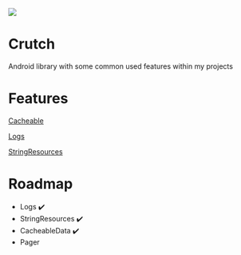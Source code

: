 [![](https://jitpack.io/v/Alival-IT/Crutch.svg)](https://jitpack.io/#Alival-IT/Crutch)

# Crutch

Android library with some common used features within my projects

# Features

[Cacheable](https://github.com/Alival-IT/Crutch/blob/main/crutch/src/main/java/sk/alival/crutch/cacheable/README_cacheable.md)

[Logs](https://github.com/Alival-IT/Crutch/blob/main/crutch/src/main/java/sk/alival/crutch/logging/README_logging.md)

[StringResources](https://github.com/Alival-IT/Crutch/blob/main/crutch/src/main/java/sk/alival/crutch/stringResources/README_stringResources.md)


# Roadmap

- Logs  :heavy_check_mark:
- StringResources  :heavy_check_mark:
- CacheableData :heavy_check_mark:
- Pager
